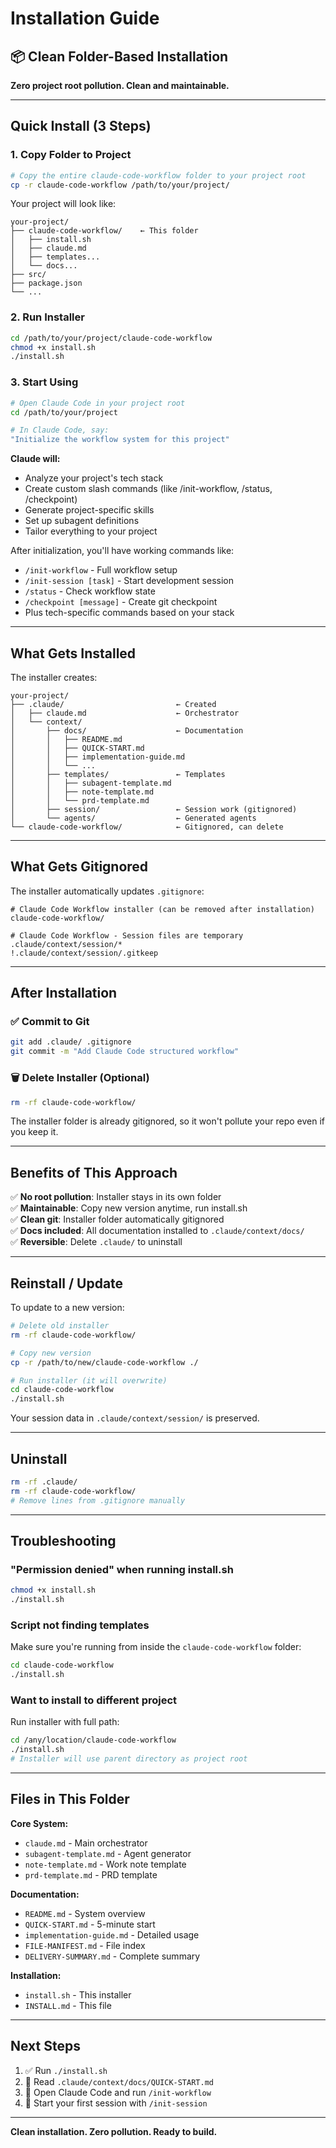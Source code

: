 # Installation Guide

## 📦 Clean Folder-Based Installation

**Zero project root pollution. Clean and maintainable.**

---

## Quick Install (3 Steps)

### 1. Copy Folder to Project
```bash
# Copy the entire claude-code-workflow folder to your project root
cp -r claude-code-workflow /path/to/your/project/
```

Your project will look like:
```
your-project/
├── claude-code-workflow/    ← This folder
│   ├── install.sh
│   ├── claude.md
│   ├── templates...
│   └── docs...
├── src/
├── package.json
└── ...
```

### 2. Run Installer
```bash
cd /path/to/your/project/claude-code-workflow
chmod +x install.sh
./install.sh
```

### 3. Start Using
```bash
# Open Claude Code in your project root
cd /path/to/your/project

# In Claude Code, say:
"Initialize the workflow system for this project"
```

**Claude will:**
- Analyze your project's tech stack
- Create custom slash commands (like /init-workflow, /status, /checkpoint)
- Generate project-specific skills
- Set up subagent definitions
- Tailor everything to your project

After initialization, you'll have working commands like:
- `/init-workflow` - Full workflow setup
- `/init-session [task]` - Start development session
- `/status` - Check workflow state
- `/checkpoint [message]` - Create git checkpoint
- Plus tech-specific commands based on your stack

---

## What Gets Installed

The installer creates:
```
your-project/
├── .claude/                         ← Created
│   ├── claude.md                    ← Orchestrator
│   └── context/
│       ├── docs/                    ← Documentation
│       │   ├── README.md
│       │   ├── QUICK-START.md
│       │   ├── implementation-guide.md
│       │   └── ...
│       ├── templates/               ← Templates
│       │   ├── subagent-template.md
│       │   ├── note-template.md
│       │   └── prd-template.md
│       ├── session/                 ← Session work (gitignored)
│       └── agents/                  ← Generated agents
└── claude-code-workflow/            ← Gitignored, can delete
```

---

## What Gets Gitignored

The installer automatically updates `.gitignore`:
```gitignore
# Claude Code Workflow installer (can be removed after installation)
claude-code-workflow/

# Claude Code Workflow - Session files are temporary
.claude/context/session/*
!.claude/context/session/.gitkeep
```

---

## After Installation

### ✅ Commit to Git
```bash
git add .claude/ .gitignore
git commit -m "Add Claude Code structured workflow"
```

### 🗑️ Delete Installer (Optional)
```bash
rm -rf claude-code-workflow/
```

The installer folder is already gitignored, so it won't pollute your repo even if you keep it.

---

## Benefits of This Approach

✅ **No root pollution**: Installer stays in its own folder  
✅ **Maintainable**: Copy new version anytime, run install.sh  
✅ **Clean git**: Installer folder automatically gitignored  
✅ **Docs included**: All documentation installed to `.claude/context/docs/`  
✅ **Reversible**: Delete `.claude/` to uninstall  

---

## Reinstall / Update

To update to a new version:
```bash
# Delete old installer
rm -rf claude-code-workflow/

# Copy new version
cp -r /path/to/new/claude-code-workflow ./

# Run installer (it will overwrite)
cd claude-code-workflow
./install.sh
```

Your session data in `.claude/context/session/` is preserved.

---

## Uninstall

```bash
rm -rf .claude/
rm -rf claude-code-workflow/
# Remove lines from .gitignore manually
```

---

## Troubleshooting

### "Permission denied" when running install.sh
```bash
chmod +x install.sh
./install.sh
```

### Script not finding templates
Make sure you're running from inside the `claude-code-workflow` folder:
```bash
cd claude-code-workflow
./install.sh
```

### Want to install to different project
Run installer with full path:
```bash
cd /any/location/claude-code-workflow
./install.sh
# Installer will use parent directory as project root
```

---

## Files in This Folder

**Core System:**
- `claude.md` - Main orchestrator
- `subagent-template.md` - Agent generator
- `note-template.md` - Work note template
- `prd-template.md` - PRD template

**Documentation:**
- `README.md` - System overview
- `QUICK-START.md` - 5-minute start
- `implementation-guide.md` - Detailed usage
- `FILE-MANIFEST.md` - File index
- `DELIVERY-SUMMARY.md` - Complete summary

**Installation:**
- `install.sh` - This installer
- `INSTALL.md` - This file

---

## Next Steps

1. ✅ Run `./install.sh`
2. 📖 Read `.claude/context/docs/QUICK-START.md`
3. 🚀 Open Claude Code and run `/init-workflow`
4. 🎯 Start your first session with `/init-session`

---

**Clean installation. Zero pollution. Ready to build.**
